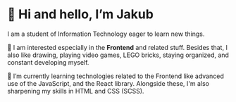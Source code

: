 # 👋 Hi and hello, I’m Jakub

I am a student of Information Technology eager to learn new things.


👀 I am interested especially in the **Frontend** and related stuff. Besides that, I also like drawing, playing video games, LEGO bricks, staying organized, and constant developing myself.

🌱 I’m currently learning technologies related to the Frontend like advanced use of the JavaScript, and the React library. Alongside these, I'm also sharpening my skills in HTML and CSS (SCSS). 
